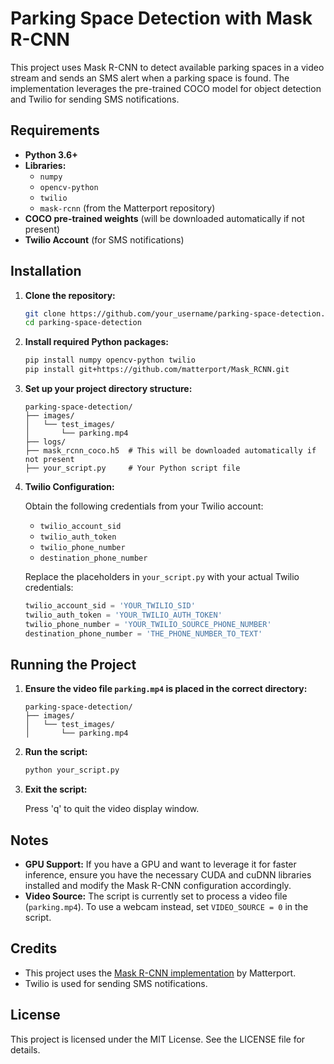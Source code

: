 # Parking Space Detection with Mask R-CNN

This project uses Mask R-CNN to detect available parking spaces in a video stream and sends an SMS alert when a parking space is found. The implementation leverages the pre-trained COCO model for object detection and Twilio for sending SMS notifications.

## Requirements

- **Python 3.6+**
- **Libraries:**
  - `numpy`
  - `opencv-python`
  - `twilio`
  - `mask-rcnn` (from the Matterport repository)
- **COCO pre-trained weights** (will be downloaded automatically if not present)
- **Twilio Account** (for SMS notifications)

## Installation

1. **Clone the repository:**

    ```bash
    git clone https://github.com/your_username/parking-space-detection.git
    cd parking-space-detection
    ```

2. **Install required Python packages:**

    ```bash
    pip install numpy opencv-python twilio
    pip install git+https://github.com/matterport/Mask_RCNN.git
    ```

3. **Set up your project directory structure:**

    ```
    parking-space-detection/
    ├── images/
    │   └── test_images/
    │       └── parking.mp4
    ├── logs/
    ├── mask_rcnn_coco.h5  # This will be downloaded automatically if not present
    ├── your_script.py     # Your Python script file
    ```

4. **Twilio Configuration:**

    Obtain the following credentials from your Twilio account:
    - `twilio_account_sid`
    - `twilio_auth_token`
    - `twilio_phone_number`
    - `destination_phone_number`

    Replace the placeholders in `your_script.py` with your actual Twilio credentials:

    ```python
    twilio_account_sid = 'YOUR_TWILIO_SID'
    twilio_auth_token = 'YOUR_TWILIO_AUTH_TOKEN'
    twilio_phone_number = 'YOUR_TWILIO_SOURCE_PHONE_NUMBER'
    destination_phone_number = 'THE_PHONE_NUMBER_TO_TEXT'
    ```

## Running the Project

1. **Ensure the video file `parking.mp4` is placed in the correct directory:**

    ```
    parking-space-detection/
    ├── images/
    │   └── test_images/
    │       └── parking.mp4
    ```

2. **Run the script:**

    ```bash
    python your_script.py
    ```

3. **Exit the script:**

    Press 'q' to quit the video display window.

## Notes

- **GPU Support:** If you have a GPU and want to leverage it for faster inference, ensure you have the necessary CUDA and cuDNN libraries installed and modify the Mask R-CNN configuration accordingly.
- **Video Source:** The script is currently set to process a video file (`parking.mp4`). To use a webcam instead, set `VIDEO_SOURCE = 0` in the script.

## Credits

- This project uses the [Mask R-CNN implementation](https://github.com/matterport/Mask_RCNN) by Matterport.
- Twilio is used for sending SMS notifications.

## License

This project is licensed under the MIT License. See the LICENSE file for details.

